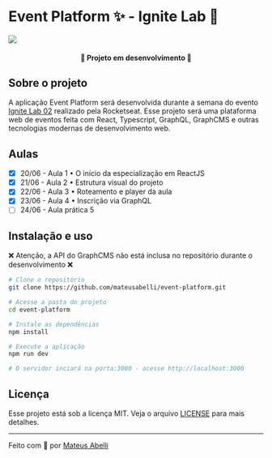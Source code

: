 # Event Platform ✨ - Ignite Lab 🧪

![](https://i.imgur.com/U7GKp6E.jpg)

<h4 align="center"> 
	🚧  Projeto em desenvolvimento 🚧
</h4>

## Sobre o projeto

A aplicação Event Platform será desenvolvida durante a semana do evento [Ignite Lab 02](https://lp.rocketseat.com.br/inscricao/ignite-lab) realizado pela Rocketseat. Esse projeto será uma plataforma web de eventos feita com React, Typescript, GraphQL, GraphCMS e outras tecnologias modernas de desenvolvimento web.

## Aulas

- [x] 20/06 - Aula 1 • O início da especialização em ReactJS
- [x] 21/06 - Aula 2 • Estrutura visual do projeto
- [x] 22/06 - Aula 3 • Roteamento e player da aula
- [x] 23/06 - Aula 4 • Inscrição via GraphQL
- [ ] 24/06 - Aula prática 5

## Instalação e uso

❌ Atenção, a API do GraphCMS não está inclusa no repositório durante o desenvolvimento ❌

```bash
# Clone o repositório
git clone https://github.com/mateusabelli/event-platform.git

# Acesse a pasta do projeto
cd event-platform

# Instale as dependências
npm install

# Execute a aplicação
npm run dev

# O servidor inciará na porta:3000 - acesse http://localhost:3000
```

## Licença

Esse projeto está sob a licença MIT. Veja o arquivo [LICENSE](./LICENSE.md) para mais detalhes.

---

Feito com 💜 por [Mateus Abelli](https://github.com/mateusabelli)
